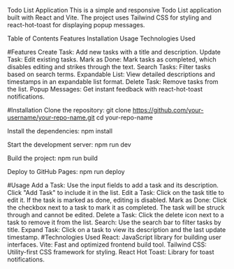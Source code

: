 Todo List Application
This is a simple and responsive Todo List application built with React and Vite. The project uses Tailwind CSS for styling and react-hot-toast for displaying popup messages.

Table of Contents
Features
Installation
Usage
Technologies Used

#Features
Create Task: Add new tasks with a title and description.
Update Task: Edit existing tasks.
Mark as Done: Mark tasks as completed, which disables editing and strikes through the text.
Search Tasks: Filter tasks based on search terms.
Expandable List: View detailed descriptions and timestamps in an expandable list format.
Delete Task: Remove tasks from the list.
Popup Messages: Get instant feedback with react-hot-toast notifications.

#Installation
Clone the repository:
git clone https://github.com/your-username/your-repo-name.git
cd your-repo-name

Install the dependencies:
npm install

Start the development server:
npm run dev

Build the project:
npm run build

Deploy to GitHub Pages:
npm run deploy


#Usage
Add a Task: Use the input fields to add a task and its description. Click "Add Task" to include it in the list.
Edit a Task: Click on the task title to edit it. If the task is marked as done, editing is disabled.
Mark as Done: Click the checkbox next to a task to mark it as completed. The task will be struck through and cannot be edited.
Delete a Task: Click the delete icon next to a task to remove it from the list.
Search: Use the search bar to filter tasks by title.
Expand Task: Click on a task to view its description and the last update timestamp.
#Technologies Used
React: JavaScript library for building user interfaces.
Vite: Fast and optimized frontend build tool.
Tailwind CSS: Utility-first CSS framework for styling.
React Hot Toast: Library for toast notifications.
